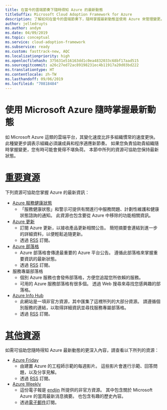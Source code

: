 ```yaml
---
title: 在當今的雲端節奏下隨時得知 Azure 的最新動態
titleSuffix: Microsoft Cloud Adoption Framework for Azure
description: 了解如何在當今的雲端節奏下，隨時掌握最新動態並使用 Azure 來管理變更。
author: jelledruyts
ms.author: andym
ms.date: 04/09/2019
ms.topic: conceptual
ms.service: cloud-adoption-framework
ms.subservice: ready
ms.custom: fasttrack-new, AQC
ms.localizationpriority: high
ms.openlocfilehash: 375631e516163dd1c0ea4832033c68bf17aad515
ms.sourcegitcommit: a26c27ed72ac89198231ec4b11917a20d03bd222
ms.translationtype: HT
ms.contentlocale: zh-TW
ms.lasthandoff: 09/06/2019
ms.locfileid: "70818484"
---
```

# <a name="stay-current-with-microsoft-azure"></a>使用 Microsoft Azure 隨時掌握最新動態

如 Microsoft Azure 這類的雲端平台，其變化速度比許多組織慣常的速度更快。 此種變更步調表示組織必須讓成員和程序適應新節奏。 如果您負責協助貴組織隨時掌握變更，您有時可能會覺得不堪負荷。 本節中所列的資源可協助您保持最新狀態。

# <a name="top-resourcestabtopresources"></a>[重要資源](#tab/TopResources)

下列資源可協助您掌握 Azure 的最新資訊：

- [Azure 服務健康狀態](/azure/service-health/service-health-overview)
  - 「服務健康狀態」和警示可提供有關進行中服務問題、計劃性維護和健康狀態諮詢的通知。 此資源也包含要從 Azure 中移除的功能相關資訊。
- [Azure 更新](https://azure.microsoft.com/updates)
  - 訂閱 Azure 更新，以接收產品更新相關公告。 簡短摘要會連結到進一步的詳細資料，以便輕鬆追隨更新。
  - 透過 [RSS](https://azurecomcdn.azureedge.net/en-us/updates/feed) 訂閱。
- [Azure 部落格](https://azure.microsoft.com/blog)
  - Azure 部落格會傳達最重要的 Azure 平台公告。 遵循此部落格來掌握重要資訊的最新狀態。
  - 透過 [RSS](https://azurecomcdn.azureedge.net/en-us/blog/feed) 訂閱。
- 服務專屬部落格
  - 個別 Azure 服務也會發佈部落格，方便您追蹤您所依賴的服務。
  - 可用的 Azure 服務部落格有很多個。 透過 Web 搜尋來尋找您感興趣的部落格。
- [Azure Info Hub](https://azureinfohub.azurewebsites.net)
  - 此網站是一項非官方資源，其中匯集了這裡所列的大部分資源。 請遵循個別服務的連結，以取得詳細資訊並尋找服務專屬部落格。
  - 透過 [RSS](https://azureinfohub.azurewebsites.net/Feed?serviceTitle=Azure) 訂閱。

# <a name="additional-resourcestabadditionalresources"></a>[其他資源](#tab/AdditionalResources)

如需可協助您隨時得知 Azure 最新動態的更深入內容，請查看以下所列的資源：

- [Azure Friday](https://channel9.msdn.com/Shows/Azure-Friday)
  - 由建置 Azure 的工程師示範的每週影片。 這些影片會進行示範、回答問題，以及分享見解。
  - 透過 [RSS](https://channel9.msdn.com/Shows/Azure-Friday/feed) 訂閱。
- [Azure Weekly](https://azureweekly.info)
  - 這份電子報是 [endjin](https://endjin.com) 所提供的非官方資源。 其中包含關於 Microsoft Azure 的當周最新消息摘要。 也包含有趣的歷史內容。
  - 透過[電子郵件](https://azureweekly.info)訂閱。
